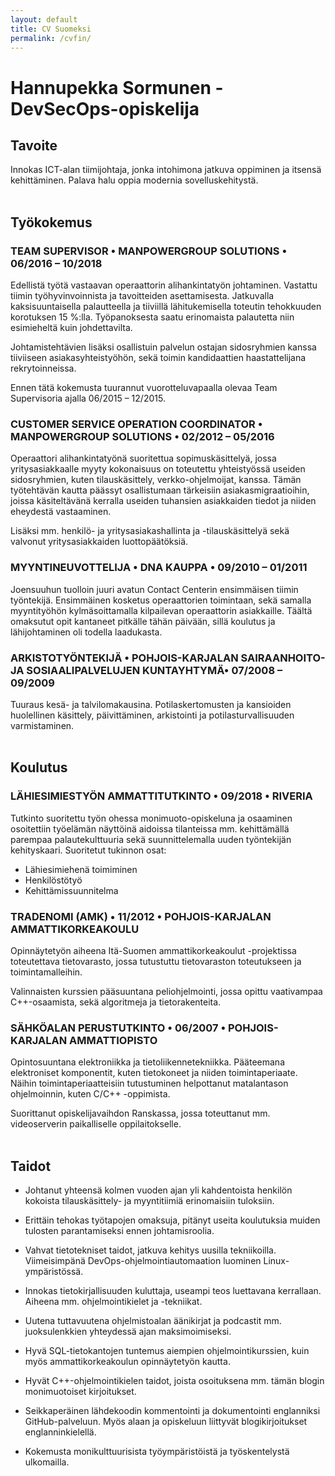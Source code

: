 ```yaml
---
layout: default
title: CV Suomeksi
permalink: /cvfin/
---
```


# Hannupekka Sormunen - DevSecOps-opiskelija

## Tavoite
Innokas ICT-alan tiimijohtaja, jonka intohimona jatkuva oppiminen ja itsensä kehittäminen. Palava halu oppia modernia sovelluskehitystä.
<br /><br />

## Työkokemus

### TEAM SUPERVISOR • MANPOWERGROUP SOLUTIONS • 06/2016 – 10/2018 
Edellistä työtä vastaavan operaattorin alihankintatyön johtaminen. Vastattu tiimin työhyvinvoinnista ja tavoitteiden asettamisesta. Jatkuvalla kaksisuuntaisella palautteella ja tiiviillä lähitukemisella toteutin tehokkuuden korotuksen 15 %:lla. Työpanoksesta saatu erinomaista palautetta niin esimieheltä kuin johdettavilta. 

Johtamistehtävien lisäksi osallistuin palvelun ostajan sidosryhmien kanssa tiiviiseen asiakasyhteistyöhön, sekä toimin kandidaattien haastattelijana rekrytoinneissa. 

Ennen tätä kokemusta tuurannut vuorotteluvapaalla olevaa Team Supervisoria ajalla 06/2015 – 12/2015. 

### CUSTOMER SERVICE OPERATION COORDINATOR • MANPOWERGROUP SOLUTIONS • 02/2012 – 05/2016 
Operaattori alihankintatyönä suoritettua sopimuskäsittelyä, jossa yritysasiakkaalle myyty kokonaisuus on toteutettu yhteistyössä useiden sidosryhmien, kuten tilauskäsittely, verkko-ohjelmoijat, kanssa. Tämän työtehtävän kautta päässyt osallistumaan tärkeisiin asiakasmigraatioihin, joissa käsiteltävänä kerralla useiden tuhansien asiakkaiden tiedot ja niiden eheydestä vastaaminen. 

Lisäksi mm. henkilö- ja yritysasiakashallinta ja -tilauskäsittelyä sekä valvonut yritysasiakkaiden luottopäätöksiä. 

### MYYNTINEUVOTTELIJA • DNA KAUPPA • 09/2010 – 01/2011 
Joensuuhun tuolloin juuri avatun Contact Centerin ensimmäisen tiimin työntekijä. Ensimmäinen kosketus operaattorien toimintaan, sekä samalla myyntityöhön kylmäsoittamalla kilpailevan operaattorin asiakkaille. Täältä omaksutut opit kantaneet pitkälle tähän päivään, sillä koulutus ja lähijohtaminen oli todella laadukasta. 

### ARKISTOTYÖNTEKIJÄ • POHJOIS-KARJALAN SAIRAANHOITO- JA SOSIAALIPALVELUJEN KUNTAYHTYMÄ• 07/2008 – 09/2009 
Tuuraus kesä- ja talvilomakausina. Potilaskertomusten ja kansioiden huolellinen käsittely, päivittäminen, arkistointi ja potilasturvallisuuden varmistaminen. 
<br /><br />

## Koulutus

### LÄHIESIMIESTYÖN AMMATTITUTKINTO • 09/2018 • RIVERIA
Tutkinto suoritettu työn ohessa monimuoto-opiskeluna ja osaaminen osoitettiin työelämän näyttöinä aidoissa tilanteissa mm. kehittämällä parempaa palautekulttuuria sekä suunnittelemalla uuden työntekijän kehityskaari. Suoritetut tukinnon osat: 
- Lähiesimiehenä toimiminen 
- Henkilöstötyö
- Kehittämissuunnitelma

### TRADENOMI (AMK) • 11/2012 • POHJOIS-KARJALAN AMMATTIKORKEAKOULU 
Opinnäytetyön aiheena Itä-Suomen ammattikorkeakoulut -projektissa toteutettava tietovarasto, jossa tutustuttu tietovaraston toteutukseen ja toimintamalleihin. 

Valinnaisten kurssien pääsuuntana peliohjelmointi, jossa opittu vaativampaa C++-osaamista, sekä algoritmeja ja tietorakenteita. 

### SÄHKÖALAN PERUSTUTKINTO • 06/2007 • POHJOIS-KARJALAN AMMATTIOPISTO 
Opintosuuntana elektroniikka ja tietoliikennetekniikka. Pääteemana elektroniset komponentit, kuten tietokoneet ja niiden toimintaperiaate. Näihin toimintaperiaatteisiin tutustuminen helpottanut matalantason ohjelmoinnin, kuten C/C++ -oppimista. 

Suorittanut opiskelijavaihdon Ranskassa, jossa toteuttanut mm. videoserverin paikalliselle oppilaitokselle. 
<br /><br />

## Taidot
- Johtanut yhteensä kolmen vuoden ajan yli kahdentoista henkilön kokoista tilauskäsittely- ja myyntitiimiä erinomaisiin tuloksiin. 

- Erittäin tehokas työtapojen omaksuja, pitänyt useita koulutuksia muiden tulosten parantamiseksi ennen johtamisroolia. 

- Vahvat tietotekniset taidot, jatkuva kehitys uusilla tekniikoilla. Viimeisimpänä DevOps-ohjelmointiautomaation luominen Linux-ympäristössä. 

- Innokas tietokirjallisuuden kuluttaja, useampi teos luettavana kerrallaan. Aiheena mm. ohjelmointikielet ja -tekniikat. 

- Uutena tuttavuutena ohjelmistoalan äänikirjat ja podcastit mm. juoksulenkkien yhteydessä ajan maksimoimiseksi. 

- Hyvä SQL-tietokantojen tuntemus aiempien ohjelmointikurssien, kuin myös ammattikorkeakoulun opinnäytetyön kautta.

- Hyvät C++-ohjelmointikielen taidot, joista osoituksena mm. tämän blogin monimuotoiset kirjoitukset.

- Seikkaperäinen lähdekoodin kommentointi ja dokumentointi englanniksi GitHub-palveluun. Myös alaan ja opiskeluun liittyvät blogikirjoitukset englanninkielellä. 

- Kokemusta monikulttuurisista työympäristöistä ja työskentelystä ulkomailla. 